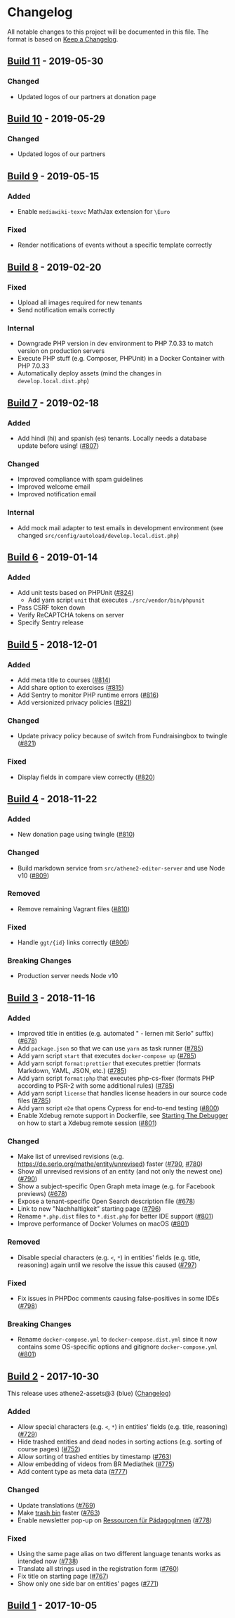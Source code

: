 # Changelog

All notable changes to this project will be documented in this file. The format is based on [Keep a Changelog](https://keepachangelog.com/en/1.0.0/).

## [Build 11] - 2019-05-30

### Changed

- Updated logos of our partners at donation page

## [Build 10] - 2019-05-29

### Changed

- Updated logos of our partners

## [Build 9] - 2019-05-15

### Added

- Enable `mediawiki-texvc` MathJax extension for `\Euro`

### Fixed

- Render notifications of events without a specific template correctly

## [Build 8] - 2019-02-20

### Fixed

- Upload all images required for new tenants
- Send notification emails correctly

### Internal

- Downgrade PHP version in dev environment to PHP 7.0.33 to match version on production servers
- Execute PHP stuff (e.g. Composer, PHPUnit) in a Docker Container with PHP 7.0.33
- Automatically deploy assets (mind the changes in `develop.local.dist.php`)

## [Build 7] - 2019-02-18

### Added

- Add hindi (hi) and spanish (es) tenants. Locally needs a database update before using! ([#807](https://github.com/serlo/athene2/pull/724))

### Changed

- Improved compliance with spam guidelines
- Improved welcome email
- Improved notification email

### Internal

- Add mock mail adapter to test emails in development environment (see changed `src/config/autoload/develop.local.dist.php`)

## [Build 6] - 2019-01-14

### Added

- Add unit tests based on PHPUnit ([#824](https://github.com/serlo/athene2/pull/824))
  - Add yarn script `unit` that executes `./src/vendor/bin/phpunit`
- Pass CSRF token down
- Verify ReCAPTCHA tokens on server
- Specify Sentry release

## [Build 5] - 2018-12-01

### Added

- Add meta title to courses ([#814](https://github.com/serlo/athene2/pull/814))
- Add share option to exercises ([#815](https://github.com/serlo/athene2/pull/815))
- Add Sentry to monitor PHP runtime errors ([#816](https://github.com/serlo/athene2/pull/816))
- Add versionized privacy policies ([#821](https://github.com/serlo/athene2/pull/821))

### Changed

- Update privacy policy because of switch from Fundraisingbox to twingle ([#821](https://github.com/serlo/athene2/pull/821))

### Fixed

- Display fields in compare view correctly ([#820](https://github.com/serlo/athene2/pull/820))

## [Build 4] - 2018-11-22

### Added

- New donation page using twingle ([#810](https://github.com/serlo/athene2/pull/810))

### Changed

- Build markdown service from `src/athene2-editor-server` and use Node v10 ([#809](https://github.com/serlo/athene2/pull/809))

### Removed

- Remove remaining Vagrant files ([#810](https://github.com/serlo/athene2/pull/810))

### Fixed

- Handle `ggt/{id}` links correctly ([#806](https://github.com/serlo/athene2/pull/806))

### Breaking Changes

- Production server needs Node v10

## [Build 3] - 2018-11-16

### Added

- Improved title in entities (e.g. automated " - lernen mit Serlo" suffix) ([#678](https://github.com/serlo/athene2/pull/678))
- Add `package.json` so that we can use `yarn` as task runner ([#785](https://github.com/serlo/athene2/pull/785))
- Add yarn script `start` that executes `docker-compose up` ([#785](https://github.com/serlo/athene2/pull/785))
- Add yarn script `format:prettier` that executes prettier (formats Markdown, YAML, JSON, etc.) ([#785](https://github.com/serlo/athene2/pull/785))
- Add yarn script `format:php` that executes php-cs-fixer (formats PHP according to PSR-2 with some additional rules) ([#785](https://github.com/serlo/athene2/pull/785))
- Add yarn script `license` that handles license headers in our source code files ([#785](https://github.com/serlo/athene2/pull/785))
- Add yarn script `e2e` that opens Cypress for end-to-end testing ([#800](https://github.com/serlo/athene2/pull/800))
- Enable Xdebug remote support in Dockerfile, see [Starting The Debugger](https://xdebug.org/docs/remote#starting) on how to start a Xdebug remote session ([#801](https://github.com/serlo/athene2/pull/801))

### Changed

- Make list of unrevised revisions (e.g. https://de.serlo.org/mathe/entity/unrevised) faster ([#790](https://github.com/serlo/athene2/pull/790), [#780](https://github.com/serlo/athene2/pull/780))
- Show all unrevised revisions of an entity (and not only the newest one) ([#790](https://github.com/serlo/athene2/pull/790))
- Show a subject-specific Open Graph meta image (e.g. for Facebook previews) ([#678](https://github.com/serlo/athene2/pull/678))
- Expose a tenant-specific Open Search description file ([#678](https://github.com/serlo/athene2/pull/678))
- Link to new "Nachhaltigkeit" starting page ([#796](https://github.com/serlo/athene2/pull/796))
- Rename `*.php.dist` files to `*.dist.php` for better IDE support ([#801](https://github.com/serlo/athene2/pull/801))
- Improve performance of Docker Volumes on macOS ([#801](https://github.com/serlo/athene2/pull/801))

### Removed

- Disable special characters (e.g. `<`, `*`) in entities' fields (e.g. title, reasoning) again until we resolve the issue this caused ([#797](https://github.com/serlo/athene2/pull/797))

### Fixed

- Fix issues in PHPDoc comments causing false-positives in some IDEs ([#798](https://github.com/serlo/athene2/pull/798))

### Breaking Changes

- Rename `docker-compose.yml` to `docker-compose.dist.yml` since it now contains some OS-specific options and gitignore `docker-compose.yml` ([#801](https://github.com/serlo/athene2/pull/801))

## [Build 2] - 2017-10-30

This release uses athene2-assets@3 (blue) ([Changelog](https://github.com/serlo/athene2-assets/blob/master/CHANGELOG.md))

### Added

- Allow special characters (e.g. `<`, `*`) in entities' fields (e.g. title, reasoning) ([#729](https://github.com/serlo/athene2/pull/729))
- Hide trashed entities and dead nodes in sorting actions (e.g. sorting of course pages) ([#752](https://github.com/serlo/athene2/pull/752))
- Allow sorting of trashed entities by timestamp ([#763](https://github.com/serlo/athene2/pull/763))
- Allow embedding of videos from BR Mediathek ([#775](https://github.com/serlo/athene2/pull/775))
- Add content type as meta data ([#777](https://github.com/serlo/athene2/pull/777))

### Changed

- Update translations ([#769](https://github.com/serlo/athene2/issues/769))
- Make [trash bin](https://de.serlo.org/uuid/recycle-bin) faster ([#763](https://github.com/serlo/athene2/pull/763))
- Enable newsletter pop-up on [Ressourcen für PädagogInnen](https://de.serlo.org/community/ressourcen-paedagoginnen) ([#778](https://github.com/serlo/athene2/pull/778))

### Fixed

- Using the same page alias on two different language tenants works as intended now ([#738](https://github.com/serlo/athene2/pull/738))
- Translate all strings used in the registration form ([#760](https://github.com/serlo/athene2/issues/760))
- Fix title on starting page ([#767](https://github.com/serlo/athene2/issues/767))
- Show only one side bar on entities' pages ([#771](https://github.com/serlo/athene2/issues/771))

## [Build 1] - 2017-10-05

[unreleased]: https://github.com/serlo/athene2/compare/10...HEAD
[build 11]: https://github.com/serlo/athene2/compare/10...11
[build 10]: https://github.com/serlo/athene2/compare/9...10
[build 9]: https://github.com/serlo/athene2/compare/8...9
[build 8]: https://github.com/serlo/athene2/compare/7...8
[build 7]: https://github.com/serlo/athene2/compare/6...7
[build 6]: https://github.com/serlo/athene2/compare/5...6
[build 5]: https://github.com/serlo/athene2/compare/4...5
[build 4]: https://github.com/serlo/athene2/compare/3...4
[build 3]: https://github.com/serlo/athene2/compare/2...3
[build 2]: https://github.com/serlo/athene2/compare/e485b49b632799c6011e9ddf0be1efa56325a7ab...2
[build 1]: https://github.com/serlo/athene2/commit/e485b49b632799c6011e9ddf0be1efa56325a7ab
